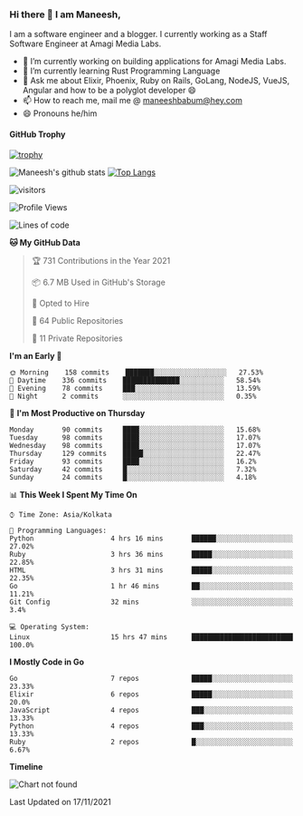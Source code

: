 ### Hi there 👋 I am Maneesh,

I am a software engineer and a blogger. I currently working as a Staff Software Engineer at Amagi Media Labs.


- 🔭 I’m currently working on building applications for Amagi Media Labs.
- 🌱 I’m currently learning Rust Programming Language
- 💬 Ask me about Elixir, Phoenix, Ruby on Rails, GoLang, NodeJS, VueJS, Angular and how to be a polyglot developer 😄
- 📫 How to reach me, mail me @ maneeshbabum@hey.com
- 😄 Pronouns he/him

#### GitHub Trophy
[![trophy](https://github-profile-trophy.vercel.app/?username=mbm-c)](https://github.com/ryo-ma/github-profile-trophy)

![Maneesh's github stats](https://github-readme-stats.vercel.app/api?username=mbm-c&show_icons=true)
[![Top Langs](https://github-readme-stats.vercel.app/api/top-langs/?username=mbm-c)](https://github.com/anuraghazra/github-readme-stats)


![visitors](https://visitor-badge.glitch.me/badge?page_id=maneeshbabu.maneeshbabu)

<!--START_SECTION:waka-->
![Profile Views](http://img.shields.io/badge/Profile%20Views-0-blue)

![Lines of code](https://img.shields.io/badge/From%20Hello%20World%20I%27ve%20Written-293809%20lines%20of%20code-blue)

**🐱 My GitHub Data** 

> 🏆 731 Contributions in the Year 2021
 > 
> 📦 6.7 MB Used in GitHub's Storage 
 > 
> 💼 Opted to Hire
 > 
> 📜 64 Public Repositories 
 > 
> 🔑 11 Private Repositories  
 > 
**I'm an Early 🐤** 

```text
🌞 Morning    158 commits    ███████░░░░░░░░░░░░░░░░░░   27.53% 
🌆 Daytime    336 commits    ██████████████░░░░░░░░░░░   58.54% 
🌃 Evening    78 commits     ███░░░░░░░░░░░░░░░░░░░░░░   13.59% 
🌙 Night      2 commits      ░░░░░░░░░░░░░░░░░░░░░░░░░   0.35%

```
📅 **I'm Most Productive on Thursday** 

```text
Monday       90 commits     ████░░░░░░░░░░░░░░░░░░░░░   15.68% 
Tuesday      98 commits     ████░░░░░░░░░░░░░░░░░░░░░   17.07% 
Wednesday    98 commits     ████░░░░░░░░░░░░░░░░░░░░░   17.07% 
Thursday     129 commits    █████░░░░░░░░░░░░░░░░░░░░   22.47% 
Friday       93 commits     ████░░░░░░░░░░░░░░░░░░░░░   16.2% 
Saturday     42 commits     █░░░░░░░░░░░░░░░░░░░░░░░░   7.32% 
Sunday       24 commits     █░░░░░░░░░░░░░░░░░░░░░░░░   4.18%

```


📊 **This Week I Spent My Time On** 

```text
⌚︎ Time Zone: Asia/Kolkata

💬 Programming Languages: 
Python                   4 hrs 16 mins       ██████░░░░░░░░░░░░░░░░░░░   27.02% 
Ruby                     3 hrs 36 mins       █████░░░░░░░░░░░░░░░░░░░░   22.85% 
HTML                     3 hrs 31 mins       █████░░░░░░░░░░░░░░░░░░░░   22.35% 
Go                       1 hr 46 mins        ██░░░░░░░░░░░░░░░░░░░░░░░   11.21% 
Git Config               32 mins             ░░░░░░░░░░░░░░░░░░░░░░░░░   3.4%

💻 Operating System: 
Linux                    15 hrs 47 mins      █████████████████████████   100.0%

```

**I Mostly Code in Go** 

```text
Go                       7 repos             █████░░░░░░░░░░░░░░░░░░░░   23.33% 
Elixir                   6 repos             █████░░░░░░░░░░░░░░░░░░░░   20.0% 
JavaScript               4 repos             ███░░░░░░░░░░░░░░░░░░░░░░   13.33% 
Python                   4 repos             ███░░░░░░░░░░░░░░░░░░░░░░   13.33% 
Ruby                     2 repos             █░░░░░░░░░░░░░░░░░░░░░░░░   6.67%

```


**Timeline**

![Chart not found](https://raw.githubusercontent.com/mbm-c/mbm-c/master/charts/bar_graph.png) 


 Last Updated on 17/11/2021
<!--END_SECTION:waka-->

<!--
**maneeshbabu/maneeshbabu** is a ✨ _special_ ✨ repository because its `README.md` (this file) appears on your GitHub profile.

Here are some ideas to get you started:

- 🔭 I’m currently working on ...
- 🌱 I’m currently learning ...
- 👯 I’m looking to collaborate on ...
- 🤔 I’m looking for help with ...
- 💬 Ask me about ...
- 📫 How to reach me: ...
- 😄 Pronouns: ...
- ⚡ Fun fact: ...
-->
